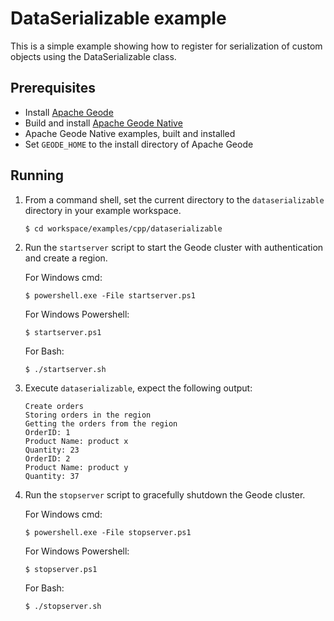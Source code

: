 # DataSerializable example
This is a simple example showing how to register for serialization of custom objects using the DataSerializable class.

## Prerequisites
* Install [Apache Geode](https://geode.apache.org)
* Build and install [Apache Geode Native](https://github.com/apache/geode-native)
* Apache Geode Native examples, built and installed
* Set `GEODE_HOME` to the install directory of Apache Geode

## Running
1. From a command shell, set the current directory to the `dataserializable` directory in your example workspace.

       $ cd workspace/examples/cpp/dataserializable

2. Run the `startserver` script to start the Geode cluster with authentication and create a region.

   For Windows cmd:

       $ powershell.exe -File startserver.ps1

   For Windows Powershell:

       $ startserver.ps1

   For Bash:

       $ ./startserver.sh

1. Execute `dataserializable`, expect the following output:

       Create orders
       Storing orders in the region
       Getting the orders from the region
       OrderID: 1
       Product Name: product x
       Quantity: 23
       OrderID: 2
       Product Name: product y
       Quantity: 37

4. Run the `stopserver` script to gracefully shutdown the Geode cluster.

   For Windows cmd:

       $ powershell.exe -File stopserver.ps1

   For Windows Powershell:

       $ stopserver.ps1

   For Bash:

       $ ./stopserver.sh
